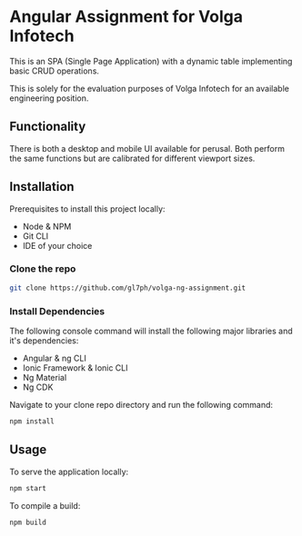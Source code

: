 # Angular Assignment for Volga Infotech

This is an SPA (Single Page Application) with a dynamic table implementing basic CRUD operations.

This is solely for the evaluation purposes of Volga Infotech for an available engineering position.

## Functionality

There is both a desktop and mobile UI available for perusal.
Both perform the same functions but are calibrated for different viewport sizes.

## Installation
Prerequisites to install this project locally:
- Node & NPM
- Git CLI
- IDE of your choice

### Clone the repo

```bash
git clone https://github.com/gl7ph/volga-ng-assignment.git
```

### Install Dependencies

The following console command will install the following major libraries and it's dependencies:
- Angular & ng CLI
- Ionic Framework & Ionic CLI
- Ng Material
- Ng CDK

Navigate to your clone repo directory and run the following command:

```bash
npm install
```
## Usage

To serve the application locally:

```bash
npm start
```

To compile a build:

```bash
npm build
```
